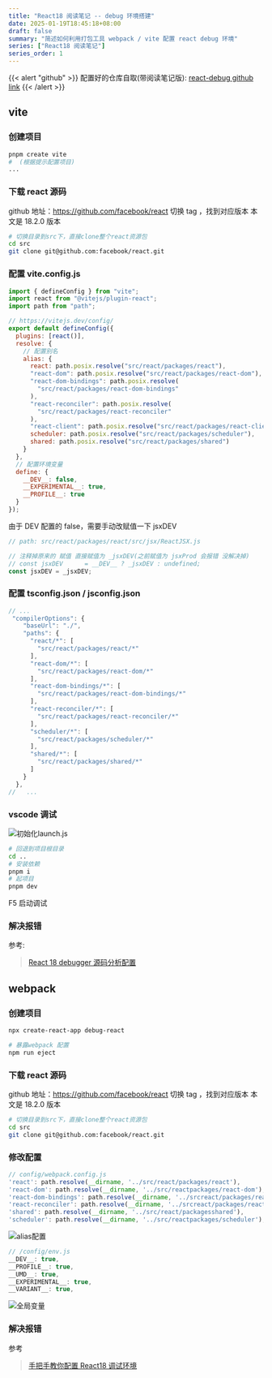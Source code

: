 ```yaml
---
title: "React18 阅读笔记 -- debug 环境搭建"
date: 2025-01-19T18:45:18+08:00
draft: false
summary: "简述如何利用打包工具 webpack / vite 配置 react debug 环境"
series: ["React18 阅读笔记"]
series_order: 1
---
```


{{< alert "github" >}}
配置好的仓库自取(带阅读笔记版): [react-debug github link](https://github.com/FunnilyDog/react-debug)
{{< /alert >}}

## vite

### 创建项目

```zsh
pnpm create vite
#  (根据提示配置项目)
...
```

### 下载 react 源码

github 地址：https://github.com/facebook/react
切换 tag ，找到对应版本 本文是 18.2.0 版本

```zsh
# 切换目录到src下，直接clone整个react资源包
cd src
git clone git@github.com:facebook/react.git
```

### 配置 vite.config.js

```js
import { defineConfig } from "vite";
import react from "@vitejs/plugin-react";
import path from "path";

// https://vitejs.dev/config/
export default defineConfig({
  plugins: [react()],
  resolve: {
    // 配置别名
    alias: {
      react: path.posix.resolve("src/react/packages/react"),
      "react-dom": path.posix.resolve("src/react/packages/react-dom"),
      "react-dom-bindings": path.posix.resolve(
        "src/react/packages/react-dom-bindings"
      ),
      "react-reconciler": path.posix.resolve(
        "src/react/packages/react-reconciler"
      ),
      "react-client": path.posix.resolve("src/react/packages/react-client"),
      scheduler: path.posix.resolve("src/react/packages/scheduler"),
      shared: path.posix.resolve("src/react/packages/shared")
    }
  },
  // 配置环境变量
  define: {
    __DEV__: false,
    __EXPERIMENTAL__: true,
    __PROFILE__: true
  }
});
```

由于 DEV 配置的 false，需要手动改赋值一下 jsxDEV

```js
// path: src/react/packages/react/src/jsx/ReactJSX.js

// 注释掉原来的 赋值 直接赋值为 _jsxDEV(之前赋值为 jsxProd 会报错 没解决掉)
// const jsxDEV      = __DEV__ ? _jsxDEV : undefined;
const jsxDEV = _jsxDEV;
```

### 配置 tsconfig.json / jsconfig.json

```js
// ...
 "compilerOptions": {
    "baseUrl": "./",
    "paths": {
      "react/*": [
        "src/react/packages/react/*"
      ],
      "react-dom/*": [
        "src/react/packages/react-dom/*"
      ],
      "react-dom-bindings/*": [
        "src/react/packages/react-dom-bindings/*"
      ],
      "react-reconciler/*": [
        "src/react/packages/react-reconciler/*"
      ],
      "scheduler/*": [
        "src/react/packages/scheduler/*"
      ],
      "shared/*": [
        "src/react/packages/shared/*"
      ]
    }
  },
//   ...
```

### vscode 调试

![初始化launch.js](/imgs/launch.jpg "初始化launch.js")

```zsh
# 回退到项目根目录
cd ..
# 安装依赖
pnpm i
# 起项目
pnpm dev
```

F5 启动调试

### 解决报错

参考:

> [React 18 debugger 源码分析配置](https://www.skillgroup.cn/framework/react/scanalysis/react-debugger.html#_3-the-requested-module-src-react-packages-react-reconciler-src-reactfiberconfig-js-does-not-provide-an-export-named-getchildhostcontext)

## webpack

### 创建项目

```zsh
npx create-react-app debug-react

# 暴露webpack 配置
npm run eject
```

### 下载 react 源码

github 地址：https://github.com/facebook/react
切换 tag ，找到对应版本 本文是 18.2.0 版本

```zsh
# 切换目录到src下，直接clone整个react资源包
cd src
git clone git@github.com:facebook/react.git
```

### 修改配置

```js
// config/webpack.config.js
'react': path.resolve(__dirname, '../src/react/packages/react'),
'react-dom': path.resolve(__dirname, '../src/reactpackages/react-dom'),
'react-dom-bindings': path.resolve(__dirname, '../srcreact/packages/react-dom-bindings'),
'react-reconciler': path.resolve(__dirname, '../srcreact/packages/react-reconciler'),
'shared': path.resolve(__dirname, '../src/react/packagesshared'),
'scheduler': path.resolve(__dirname, '../src/reactpackages/scheduler'),
```

![alias配置](/imgs/alias_webpack.jpg "webpack 配置 alias")

```js
// /config/env.js
__DEV__: true,
__PROFILE__: true,
__UMD__: true,
__EXPERIMENTAL__: true,
__VARIANT__: true,
```

![全局变量](/imgs/env_webpack.jpg "全局变量")

### 解决报错

参考

> [手把手教你配置 React18 调试环境](https://juejin.cn/post/7248531609389416506)
